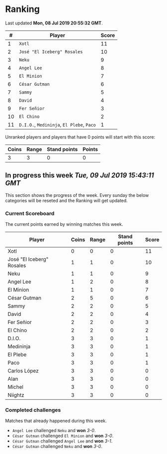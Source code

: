 # Ranking

Last updated **Mon, 08 Jul 2019 20:55:32 GMT**.

|#|Player|Score|
|-|------|-----|
|1|`Xotl`|11|
|2|`José "El Iceberg" Rosales`|10|
|3|`Neku`|9|
|4|`Angel Lee`|8|
|5|`El Minion`|7|
|6|`César Gutman`|6|
|7|`Sammy`|5|
|8|`David`|4|
|9|`Fer Señior`|3|
|10|`El Chino`|2|
|11|`D.I.O.`, `Medininja`, `El Plebe`, `Paco`|1|

Unranked players and players that have 0 points will start with this score:

|Coins|Range|Stand points|Points|
|-----|-----|------------|------|
|3|3|0|0|

## In progress this week *Tue, 09 Jul 2019 15:43:11 GMT*
This section shows the progress of the week. Every sunday the below categories will be reseted and the Ranking will get updated.

### Current Scoreboard
The current points earned by winning matches this week.

|Player|Coins|Range|Stand points|Score|
|------|-----|-----|------------|-----|
|Xotl|0|0|0|11|
|José "El Iceberg" Rosales|1|1|0|10|
|Neku|1|1|0|9|
|Angel Lee|1|2|0|8|
|El Minion|1|1|0|7|
|César Gutman|2|5|0|6|
|Sammy|2|2|0|5|
|David|2|2|0|4|
|Fer Señior|2|2|0|3|
|El Chino|2|2|0|2|
|D.I.O.|3|3|0|1|
|Medininja|3|3|0|1|
|El Plebe|3|3|0|1|
|Paco|3|3|0|1|
|Carlos López|3|3|0|0|
|Alan|3|3|0|0|
|Michel|3|3|0|0|
|Niightz|3|3|0|0|

### Completed challenges
Matches that already happened during this week.

* `Angel Lee` challenged `Neku` and **won** *3-0*.
* `César Gutman` challenged `El Minion` and **won** *3-0*.
* `César Gutman` challenged `Angel Lee` and **won** *3-1*.
* `César Gutman` challenged `Neku` and **won** *3-0*.
